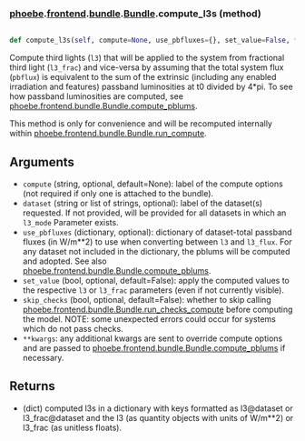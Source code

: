 ### [phoebe](phoebe.md).[frontend](phoebe.frontend.md).[bundle](phoebe.frontend.bundle.md).[Bundle](phoebe.frontend.bundle.Bundle.md).compute_l3s (method)


```py

def compute_l3s(self, compute=None, use_pbfluxes={}, set_value=False, **kwargs)

```



Compute third lights (`l3`) that will be applied to the system from
fractional third light (`l3_frac`) and vice-versa by assuming that the
total system flux (`pbflux`) is equivalent to the sum of the extrinsic (including
any enabled irradiation and features) passband luminosities
at t0 divided by 4*pi.  To see how passband luminosities are computed,
see [phoebe.frontend.bundle.Bundle.compute_pblums](phoebe.frontend.bundle.Bundle.compute_pblums.md).

This method is only for convenience and will be recomputed internally
within [phoebe.frontend.bundle.Bundle.run_compute](phoebe.frontend.bundle.Bundle.run_compute.md).

Arguments
------------
* `compute` (string, optional, default=None): label of the compute
    options (not required if only one is attached to the bundle).
* `dataset` (string or list of strings, optional): label of the
    dataset(s) requested.  If not provided, will be provided for all
    datasets in which an `l3_mode` Parameter exists.
* `use_pbfluxes` (dictionary, optional): dictionary of dataset-total
    passband fluxes (in W/m**2) to use when converting between `l3` and
    `l3_flux`.  For any dataset not included in the dictionary, the pblums
    will be computed and adopted.  See also [phoebe.frontend.bundle.Bundle.compute_pblums](phoebe.frontend.bundle.Bundle.compute_pblums.md).
* `set_value` (bool, optional, default=False): apply the computed
    values to the respective `l3` or `l3_frac` parameters (even if not
    currently visible).
* `skip_checks` (bool, optional, default=False): whether to skip calling
    [phoebe.frontend.bundle.Bundle.run_checks_compute](phoebe.frontend.bundle.Bundle.run_checks_compute.md) before computing the model.
    NOTE: some unexpected errors could occur for systems which do not
    pass checks.
* `**kwargs`: any additional kwargs are sent to override compute options
    and are passed to [phoebe.frontend.bundle.Bundle.compute_pblums](phoebe.frontend.bundle.Bundle.compute_pblums.md) if
    necessary.

Returns
----------
* (dict) computed l3s in a dictionary with keys formatted as
    l3@dataset or l3_frac@dataset and the l3 (as quantity objects
    with units of W/m**2) or l3_frac (as unitless floats).

